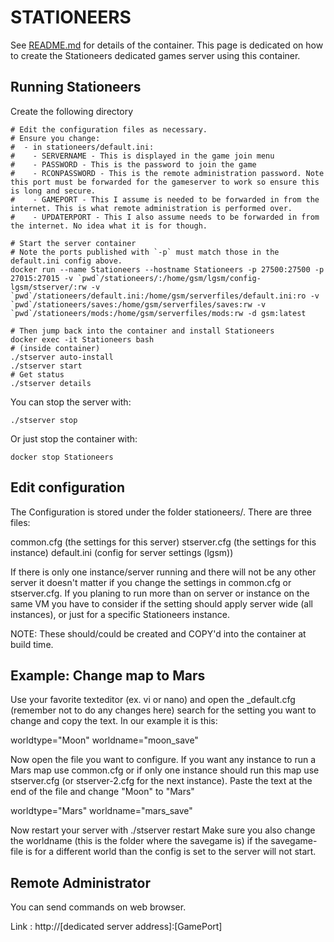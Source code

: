 # STATIONEERS

See [README.md](README.md) for details of the container.
This page is dedicated on how to create the Stationeers dedicated games server using this container.

## Running Stationeers

Create the following directory
```
# Edit the configuration files as necessary.
# Ensure you change:
#  - in stationeers/default.ini:
#    - SERVERNAME - This is displayed in the game join menu
#    - PASSWORD - This is the password to join the game
#    - RCONPASSWORD - This is the remote administration password. Note this port must be forwarded for the gameserver to work so ensure this is long and secure.
#    - GAMEPORT - This I assume is needed to be forwarded in from the internet. This is what remote administration is performed over.
#    - UPDATERPORT - This I also assume needs to be forwarded in from the internet. No idea what it is for though.

# Start the server container
# Note the ports published with `-p` must match those in the default.ini config above.
docker run --name Stationeers --hostname Stationeers -p 27500:27500 -p 27015:27015 -v `pwd`/stationeers/:/home/gsm/lgsm/config-lgsm/stserver/:rw -v `pwd`/stationeers/default.ini:/home/gsm/serverfiles/default.ini:ro -v `pwd`/stationeers/saves:/home/gsm/serverfiles/saves:rw -v `pwd`/stationeers/mods:/home/gsm/serverfiles/mods:rw -d gsm:latest

# Then jump back into the container and install Stationeers
docker exec -it Stationeers bash
# (inside container)
./stserver auto-install
./stserver start
# Get status
./stserver details
```

You can stop the server with:
```
./stserver stop
```

Or just stop the container with:
```
docker stop Stationeers
```

## Edit configuration
The Configuration is stored under the folder stationeers/. There are three files:

common.cfg (the settings for this server)
stserver.cfg (the settings for this instance)
default.ini (config for server settings (lgsm))

If there is only one instance/server running and there will not be any other server it doesn't matter if you change the settings in common.cfg or stserver.cfg. If you planing to run more than on server or instance on the same VM you have to consider if the setting should apply server wide (all instances), or just for a specific Stationeers instance.

NOTE: These should/could be created and COPY'd into the container at build time.

## Example: Change map to Mars
Use your favorite texteditor (ex. vi or nano) and open the _default.cfg (remember not to do any changes here) search for the setting you want to change and copy the text. In our example it is this:

  worldtype="Moon"
  worldname="moon_save"

Now open the file you want to configure. If you want any instance to run a Mars map use common.cfg or if only one instance should run this map use stserver.cfg (or stserver-2.cfg for the next instance). Paste the text at the end of the file and change "Moon" to "Mars"

  worldtype="Mars"
  worldname="mars_save"

Now restart your server with ./stserver restart
Make sure you also change the worldname (this is the folder where the savegame is) if the savegame-file is for a different world than the config is set to the server will not start.

## Remote Administrator

You can send commands on web browser.

Link : http://[dedicated server address]:[GamePort]
